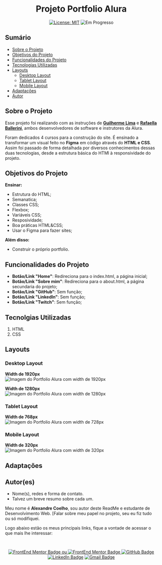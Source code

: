 <h1 align="center"> Projeto Portfolio Alura </h1>

<p align="center">  </p>

<div align="center">

  <a href="https://github.com/coelhoalexandre/projeto-portfolio-alura/blob/main/LICENSE" target="_blank"><img src="https://img.shields.io/badge/License-MIT-yellow.svg" alt="License: MIT"></a> <img src="https://img.shields.io/badge/Em_Progresso-blue.svg" alt="Em Progresso">

</div>

## Sumário

- [Sobre o Projeto](#sobre-o-projeto)
- [Objetivos do Projeto](#objetivos-do-projeto)
- [Funcionalidades do Projeto](#funcionalidades-do-projeto)
- [Tecnologias Utilizadas](#tecnolgias-utilizadas)
- [Layouts](#layouts)
  - [Desktop Layout](#desktop-layout)
  - [Tablet Layout](#tablet-layout)
  - [Mobile Layout](#mobile-layout)
- [Adaptações](#adaptações)
- [Autor](#autores)

## Sobre o Projeto

Esse projeto foi realizando com as instruções de **[Guilherme Lima](https://github.com/guilhermeonrails)** e **[Rafaella Ballerini](https://github.com/rafaballerini)**, ambos desenvolvedores de software e instrutores da Alura.

Foram dedicados 4 cursos para a construção do site. É ensinado a transformar um visual feito no **Figma** em código através do **HTML e CSS**. Assim foi passado de forma detalhada por diversos conhecimentos dessas duas tecnologias, desde a estrutura básica do HTMl à responsividade do projeto. 

## Objetivos do Projeto

**Ensinar:**
- Estrutura do HTML;
- Semanatica;
- Classes CSS;
- Flexbox;
- Variáveis CSS;
- Resposividade;
- Boa práticas HTML&CSS;
- Usar o Figma para fazer sites;
  
**Além disso:**
- Construir o próprio portfolio.

## Funcionalidades do Projeto

- **Botão/Link "Home"**: Redireciona para o index.html, a página inicial;
- **Botão/Link "Sobre mim"**: Redireciona para o about.html, a página secundaria do projeto;
- **Botão/Link "GitHub"**: Sem função;
- **Botão/Link "LinkedIn"**: Sem função;
- **Botão/Link "Twitch"**: Sem função;

## Tecnolgias Utilizadas

1. HTML
2. CSS

## Layouts 
  
### Desktop Layout

**Width de 1920px** <br>
<img src="https://github.com/coelhoalexandre/projetos-alura/blob/main/imagens/portfolio-alura-1920px.jpg" alt="Imagem do Portfolio Alura com width de 1920px"> 

**Width de 1280px** <br>
<img src="https://github.com/coelhoalexandre/projetos-alura/blob/main/imagens/portfolio-alura-1280px.jpg" alt="Imagem do Portfolio Alura com width de 1280px"> 

### Tablet Layout

**Width de 768px** <br>
<img src="https://github.com/coelhoalexandre/projetos-alura/blob/main/imagens/portfolio-alura-768px.jpg" alt="Imagem do Portfolio Alura com width de 728px"> 

### Mobile Layout

**Width de 320px** <br>
<img src="https://github.com/coelhoalexandre/projetos-alura/blob/main/imagens/portfolio-alura-320px.jpg" alt="Imagem do Portfolio Alura com width de 320px"> 


## Adaptações


## Autor(es)

- Nome(s), redes e forma de contato. 
- Talvez um breve resumo sobre cada um.

Meu nome é **Alexandre Coelho**, sou autor deste ReadMe e estudante de Desenvolvimento Web. [Falar sobre meu papel no projeto, seu eu fiz tudo ou só modifiquei.

Logo abaixo estão os meus principais links, fique a vontade de acessar o que mais lhe interessar:

<br>

<div align="center">

<a href = "https://www.frontendmentor.io/profile/coelhoalexandre" target="_blank"><img src="https://img.shields.io/badge/Frontend_Mentor-black?style=for-the-badge&logo=frontendmentor&logoColor=aqua" alt="FrontEnd Mentor Badge"> ou <a href = "https://www.frontendmentor.io/profile/coelhoalexandre" target="_blank"><img src="https://img.shields.io/badge/Frontend_Mentor-white?style=for-the-badge&logo=frontendmentor&logoColor=blue" alt="FrontEnd Mentor Badge">
<a href = "https://github.com/coelhoalexandre"><img src="https://img.shields.io/badge/GitHub-%23333?style=for-the-badge&logo=github&logoColor=white" alt="GitHub Badge"></a>
<a href="https://www.linkedin.com/in/-coelhoalexandre/" target="_blank"><img src="https://img.shields.io/badge/-LinkedIn-%230077B5?style=for-the-badge&logo=linkedin&logoColor=white" alt="LinkedIn Badge"></a>
<a href = "mailto:alexandrecoelhocontato@gmail.com" target="_blank"><img src="https://img.shields.io/badge/-Gmail-critical?style=for-the-badge&logo=gmail&logoColor=white" target="_blank" alt="Gmail Badge"></a>
